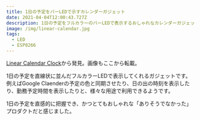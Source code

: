```yaml
---
title: 1日の予定をバーLEDで示すカレンダーガジェット
date: 2021-04-04T12:00:43.727Z
description: 1日の予定をフルカラーのバーLEDで表示するおしゃれなカレンダーガジェットの作例を紹介します。
image: /img/linear-calendar.jpg
tags:
  - LED
  - ESP8266
---
```

[Linear Calendar Clock](https://hackaday.io/project/169122-linear-calendar-clock)から発見。画像もここから転載。

1日の予定を直線状に並んだフルカラーLEDで表示してくれるガジェットです。
例えばGoogle Claenderの予定の色と同期させたり、日の出の時刻を表示したり、勤務予定時間を表示したりと、様々な用途で利用できるようです。

1日の予定を直感的に把握でき、かつとてもおしゃれな「ありそうでなかった」プロダクトだと感じました。

